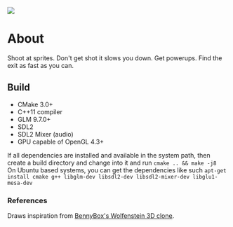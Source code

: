 ![](resources/demo.gif)

# About
Shoot at sprites. Don't get shot it slows you down. Get powerups. Find the exit as fast as you can. <br />

## Build
 - CMake 3.0+
 - C++11 compiler
 - GLM 9.7.0+
 - SDL2
 - SDL2 Mixer (audio)
 - GPU capable of OpenGL 4.3+

If all dependencies are installed and available in the system path, then create a build directory and change into it and run `cmake .. && make -j8` <br />
On Ubuntu based systems, you can get the dependencies like such `apt-get install cmake g++ libglm-dev libsdl2-dev libsdl2-mixer-dev libglu1-mesa-dev` <br />

### References
Draws inspiration from [BennyBox's Wolfenstein 3D clone](https://github.com/BennyQBD/Wolfenstein3DClone). <br />

